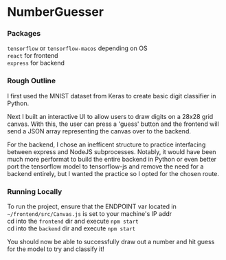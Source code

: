 # NumberGuesser

### Packages

`tensorflow` or `tensorflow-macos` depending on OS<br>
`react` for frontend<br>
`express` for backend<br>

### Rough Outline

I first used the MNIST dataset from Keras to create basic digit classifier in Python.

Next I built an interactive UI to allow users to draw digits on a 28x28 grid canvas. With this, the user can press a 'guess' button and the frontend will send a JSON array representing the canvas over to the backend.

For the backend, I chose an inefficent structure to practice interfacing between express and NodeJS subprocesses. Notably, it would have been much more performat to build the entire backend in Python or even better port the tensorflow model to tensorflow-js and remove the need for a backend entirely, but I wanted the practice so I opted for the chosen route.

### Running Locally

To run the project, ensure that the ENDPOINT var located in `~/frontend/src/Canvas.js` is set to your machine's IP addr<br>
cd into the `frontend` dir and execute `npm start`<br>
cd into the `backend` dir and execute `npm start`<br>

You should now be able to successfully draw out a number and hit guess for the model to try and classify it!
